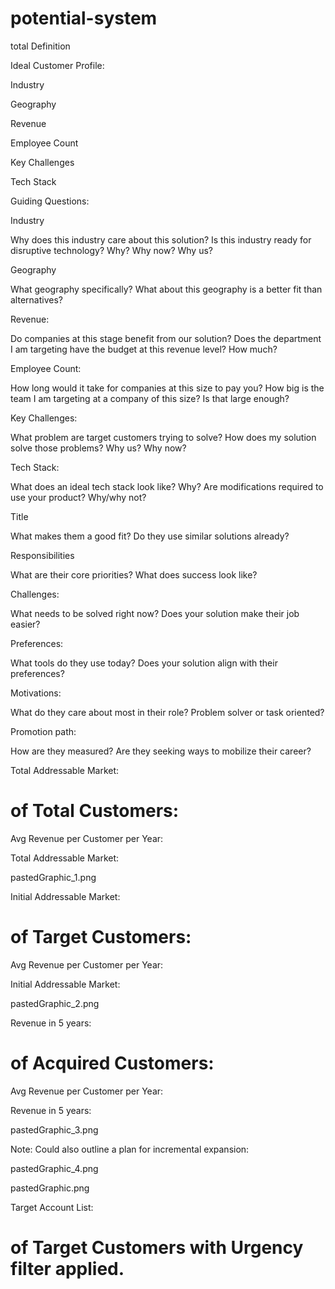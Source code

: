 # potential-system
total Definition

Ideal Customer Profile:



Industry

Geography

Revenue

Employee Count

Key Challenges

Tech Stack

Guiding Questions:



Industry

Why does this industry care about this solution?
Is this industry ready for disruptive technology? Why? Why now? Why us?


Geography

What geography specifically?
What about this geography is a better fit than alternatives?


Revenue:

Do companies at this stage benefit from our solution?
Does the department I am targeting have the budget at this revenue level? How much?


Employee Count:

How long would it take for companies at this size to pay you?
How big is the team I am targeting at a company of this size? Is that large enough?


Key Challenges:

What problem are target customers trying to solve?
How does my solution solve those problems? Why us? Why now?


Tech Stack:

What does an ideal tech stack look like? Why?
Are modifications required to use your product? Why/why not?


Title

What makes them a good fit?
Do they use similar solutions already?


Responsibilities

What are their core priorities?
What does success look like?


Challenges:

What needs to be solved right now?
Does your solution make their job easier?


Preferences:

What tools do they use today?
Does your solution align with their preferences?


Motivations:

What do they care about most in their role?
Problem solver or task oriented?


Promotion path:

How are they measured?
Are they seeking ways to mobilize their career?


Total Addressable Market:





# of Total Customers:

Avg Revenue per Customer per Year:

Total Addressable Market:



pastedGraphic_1.png





Initial Addressable Market:





# of Target Customers:

Avg Revenue per Customer per Year:

Initial Addressable Market:





pastedGraphic_2.png



Revenue in 5 years:





# of Acquired Customers:

Avg Revenue per Customer per Year:

Revenue in 5 years:





pastedGraphic_3.png





Note: Could also outline a plan for incremental expansion:



pastedGraphic_4.png





pastedGraphic.png





Target Account List:



# of Target Customers with Urgency filter applied.






